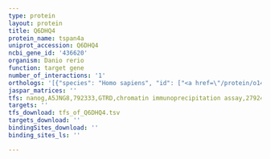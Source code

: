```yaml
---
type: protein
layout: protein
title: Q6DHQ4
protein_name: tspan4a
uniprot_accession: Q6DHQ4
ncbi_gene_id: '436620'
organism: Danio rerio
function: target gene
number_of_interactions: '1'
orthologs: '[{"species": "Homo sapiens", "id": ["<a href=\"/protein/o14817\">O14817</a>"]}, {"species": "Mus musculus", "id": ["<a href=\"/protein/q9dck3\">Q9DCK3</a>"]}, {"species": "Rattus norvegicus", "id": ["Q5BK80"]}, {"species": "Drosophila melanogaster", "id": ["<a href=\"/protein/q7k527\">Q7K527</a>"]}]'
jaspar_matrices: ''
tfs: nanog,A5JNG8,792333,GTRD,chromatin immunoprecipitation assay,27924024%5Buid%5D,No
targets: ''
tfs_download: tfs_of_Q6DHQ4.tsv
targets_download: ''
bindingSites_download: ''
binding_sites_ls: ''

---
```

